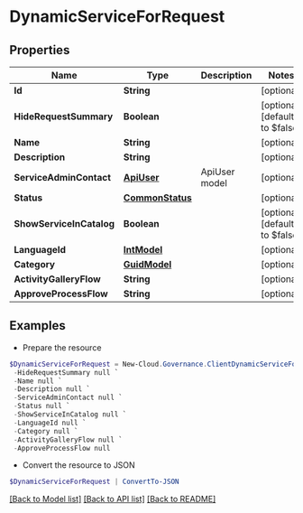 # DynamicServiceForRequest
## Properties

Name | Type | Description | Notes
------------ | ------------- | ------------- | -------------
**Id** | **String** |  | [optional] 
**HideRequestSummary** | **Boolean** |  | [optional] [default to $false]
**Name** | **String** |  | [optional] 
**Description** | **String** |  | [optional] 
**ServiceAdminContact** | [**ApiUser**](ApiUser.md) | ApiUser model | [optional] 
**Status** | [**CommonStatus**](CommonStatus.md) |  | [optional] 
**ShowServiceInCatalog** | **Boolean** |  | [optional] [default to $false]
**LanguageId** | [**IntModel**](IntModel.md) |  | [optional] 
**Category** | [**GuidModel**](GuidModel.md) |  | [optional] 
**ActivityGalleryFlow** | **String** |  | [optional] 
**ApproveProcessFlow** | **String** |  | [optional] 

## Examples

- Prepare the resource
```powershell
$DynamicServiceForRequest = New-Cloud.Governance.ClientDynamicServiceForRequest  -Id null `
 -HideRequestSummary null `
 -Name null `
 -Description null `
 -ServiceAdminContact null `
 -Status null `
 -ShowServiceInCatalog null `
 -LanguageId null `
 -Category null `
 -ActivityGalleryFlow null `
 -ApproveProcessFlow null
```

- Convert the resource to JSON
```powershell
$DynamicServiceForRequest | ConvertTo-JSON
```

[[Back to Model list]](../README.md#documentation-for-models) [[Back to API list]](../README.md#documentation-for-api-endpoints) [[Back to README]](../README.md)

